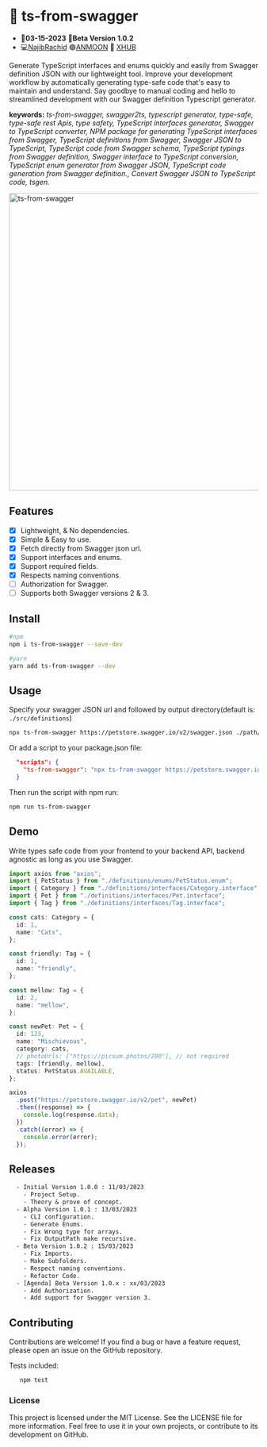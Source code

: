 # :chopsticks: ts-from-swagger
- :date:**03-15-2023** :pushpin:**Beta Version 1.0.2**
- :computer:<a href="https://github.com/n4j1Br4ch1D" target="_blank" title="NajibRachid: Agile full-stack developer">NajibRachid</a> :purple_circle:<a href="https://anmoonweb.com/?ref=ts-from-swagger" target="_blank" title="ANMOON: Right talents at the right place ">ANMOON</a> :office: <a href="https://x-hub.io/?ref=ts-from-swagger" target="_blank" title="XHUB: For Developers By Developers">XHUB</a>

Generate TypeScript interfaces and enums quickly and easily from Swagger definition JSON with our lightweight tool. Improve your development workflow by automatically generating type-safe code that's easy to maintain and understand. Say goodbye to manual coding and hello to streamlined development with our Swagger definition Typescript generator.

**keywords:** _ts-from-swagger, swagger2ts, typescript generator, type-safe, type-safe rest Apis, type safety, TypeScript interfaces generator, Swagger to TypeScript converter, NPM package for generating TypeScript interfaces from Swagger, TypeScript definitions from Swagger, Swagger JSON to TypeScript, TypeScript code from Swagger schema, TypeScript typings from Swagger definition, Swagger interface to TypeScript conversion, TypeScript enum generator from Swagger JSON, TypeScript code generation from Swagger definition., Convert Swagger JSON to TypeScript code, tsgen._

<img src="https://raw.githubusercontent.com/n4j1Br4ch1D/ts-from-swagger/main/assets/ts-from-swagger.gif" alt="ts-from-swagger" height="600" />

## Features

- [x] Lightweight, & No dependencies.
- [x] Simple & Easy to use.
- [x] Fetch directly from Swagger json url. 
- [x] Support interfaces and enums. 
- [x] Support required fields. 
- [x] Respects naming conventions.
- [ ] Authorization for Swagger.
- [ ] Supports both Swagger versions 2 & 3.

## Install

```sh
#npm
npm i ts-from-swagger --save-dev

#yarn
yarn add ts-from-swagger --dev
```

## Usage

Specify your swagger JSON url and followed by output directory(default is: `./src/definitions`)

```sh
npx ts-from-swagger https://petstore.swagger.io/v2/swagger.json ./path/to/output/dir

```
Or add a script to your package.json file:

```json
  "scripts": {
    "ts-from-swagger": "npx ts-from-swagger https://petstore.swagger.io/v2/swagger.json ./path/to/output/dir"
  }

```

Then run the script with npm run:

```sh
npm run ts-from-swagger
```
## Demo

Write types safe code from your frontend to your backend API,  backend agnostic as long as you use Swagger.

```ts
import axios from "axios";
import { PetStatus } from "./definitions/enums/PetStatus.enum";
import { Category } from "./definitions/interfaces/Category.interface";
import { Pet } from "./definitions/interfaces/Pet.interface";
import { Tag } from "./definitions/interfaces/Tag.interface";

const cats: Category = {
  id: 1,
  name: "Cats",
};

const friendly: Tag = {
  id: 1,
  name: "friendly",
};

const mellow: Tag = {
  id: 2,
  name: "mellow",
};

const newPet: Pet = {
  id: 123,
  name: "Mischievous",
  category: cats,
  // photoUrls: ["https://picsum.photos/200"], // not required
  tags: [friendly, mellow],
  status: PetStatus.AVAILABLE,
};

axios
  .post("https://petstore.swagger.io/v2/pet", newPet)
  .then((response) => {
    console.log(response.data);
  })
  .catch((error) => {
    console.error(error);
  });
```
## Releases

```txt
  - Initial Version 1.0.0 : 11/03/2023
    - Project Setup.
    - Theory & prove of concept.
  - Alpha Version 1.0.1 : 13/03/2023
    - CLI configuration.
    - Generate Enums.
    - Fix Wrong type for arrays.
    - Fix OutputPath make recursive.
  - Beta Version 1.0.2 : 15/03/2023
    - Fix Imports.
    - Make Subfolders.
    - Respect naming conventions.
    - Refactor Code.
  - [Agenda] Beta Version 1.0.x : xx/03/2023
    - Add Authorization.
    - Add support for Swagger version 3.
```

## Contributing

Contributions are welcome! If you find a bug or have a feature request, please open an issue on the GitHub repository.

Tests included:

```sh
   npm test
```

### License

This project is licensed under the MIT License. See the LICENSE file for more information. Feel free to use it in your own projects, or contribute to its development on GitHub.
